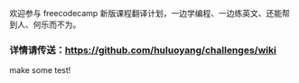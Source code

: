 欢迎参与 freecodecamp 新版课程翻译计划，一边学编程、一边练英文、还能帮到人、何乐而不为。
### 详情请传送：https://github.com/huluoyang/challenges/wiki

make some test!


